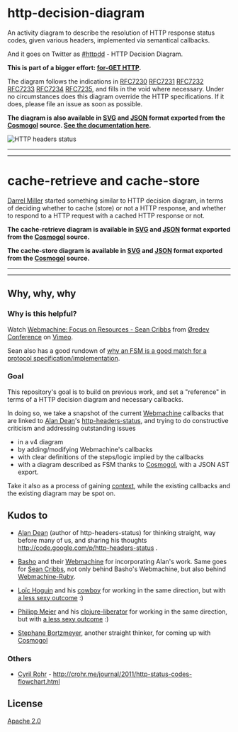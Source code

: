 # http-decision-diagram

An activity diagram to describe the resolution of HTTP response status codes, given various headers, implemented via semantical callbacks.

And it goes on Twitter as [#httpdd](https://twitter.com/search/realtime?q=httpdd) - HTTP Decision Diagram.

**This is part of a bigger effort: [for-GET HTTP](https://github.com/for-GET/README).**

The diagram follows the indications in [RFC7230](https://tools.ietf.org/html/rfc7230) [RFC7231](https://tools.ietf.org/html/rfc7231) [RFC7232](https://tools.ietf.org/html/rfc7232) [RFC7233](https://tools.ietf.org/html/rfc7233) [RFC7234](https://tools.ietf.org/html/rfc7234) [RFC7235](https://tools.ietf.org/html/rfc7235), and fills in the void where necessary. Under no circumstances does this diagram override the HTTP specifications. If it does, please file an issue as soon as possible.

**The diagram is also available in [SVG](http://for-get.github.io/http-decision-diagram/httpdd.fsm.html) and [JSON](httpdd.fsm.json) format exported from the [Cosmogol](httpdd.fsm.cosmogol) source. [See the documentation here](doc/README.md).**

![HTTP headers status](https://rawgithub.com/for-GET/http-decision-diagram/master/httpdd.png)

---

---

# cache-retrieve and cache-store

[Darrel Miller](http://www.bizcoder.com/caching-is-hard-draw-me-a-picture) started something similar to HTTP decision diagram, in terms of deciding whether to cache (store) or not a HTTP response, and whether to respond to a HTTP request with a cached HTTP response or not.

**The cache-retrieve diagram is available in [SVG](http://for-get.github.io/http-decision-diagram/httpdd.fsm.html?httpdd-cache-retrieve.fsm.json) and [JSON](httpdd-cache-retrieve.fsm.json) format exported from the [Cosmogol](httpdd-cache-retrieve.fsm.cosmogol) source.**

**The cache-store diagram is available in [SVG](http://for-get.github.io/http-decision-diagram/httpdd.fsm.html?httpdd-cache-store.fsm.json) and [JSON](httpdd-cache-store.fsm.json) format exported from the [Cosmogol](httpdd-cache-store.fsm.cosmogol) source.**

---

---

## Why, why, why

### Why is this helpful?

Watch [Webmachine: Focus on Resources - Sean Cribbs](http://vimeo.com/20784244) from [&Oslash;redev Conference](http://vimeo.com/user4280938) on [Vimeo](http://vimeo.com).

Sean also has a good rundown of [why an FSM is a good match for a protocol specification/implementation](http://seancribbs.com/tech/2012/01/16/webmachine-vs-grape/).


### Goal

This repository's goal is to build on previous work, and set a "reference" in terms of a HTTP decision diagram and necessary callbacks.

In doing so, we take a snapshot of the current [Webmachine](https://github.com/basho/webmachine) callbacks that are linked to [Alan Dean](https://twitter.com/adean)'s [http-headers-status](http://code.google.com/p/http-headers-status), and trying to do constructive criticism and addressing outstanding issues

* in a v4 diagram
* by adding/modifying Webmachine's callbacks
* with clear definitions of the steps/logic implied by the callbacks
* with a diagram described as FSM thanks to [Cosmogol](http://tools.ietf.org/html/draft-bortzmeyer-language-state-machines), with a JSON AST export.

Take it also as a process of gaining [context](https://twitter.com/slicknet/status/300625746966241280), while the existing callbacks and the existing diagram may be spot on.


## Kudos to

* [Alan Dean](https://twitter.com/adean) (author of http-headers-status) for thinking straight, way before many of us, and sharing his thoughts http://code.google.com/p/http-headers-status .

* [Basho](https://twitter.com/basho) and their [Webmachine](https://github.com/basho/webmachine/wiki) for incorporating Alan's work. Same goes for [Sean Cribbs](https://twitter.com/seancribbs), not only behind Basho's Webmachine, but also behind [Webmachine-Ruby](https://github.com/seancribbs/webmachine-ruby).

* [Loïc Hoguin](https://twitter.com/lhoguin) and his [cowboy](https://github.com/extend/cowboy) for working in the same direction, but with [a less sexy outcome](https://raw.github.com/nevar/cowboy/a597393265d9d69df3f9b0fe660087a208e86641/guide/rest_flow_diagram.svg) :)

* [Philipp Meier](https://twitter.com/ordnungswprog) and his [clojure-liberator](http://clojure-liberator.github.com/) for working in the same direction, but with [a less sexy outcome](http://philipp.meier.name/t/liberator-flow-color.png) :)

* [Stephane Bortzmeyer](https://twitter.com/bortzmeyer), another straight thinker, for coming up with [Cosmogol](http://tools.ietf.org/html/draft-bortzmeyer-language-state-machines)

### Others

* [Cyril Rohr](https://twitter.com/crohr) - http://crohr.me/journal/2011/http-status-codes-flowchart.html


## License

[Apache 2.0](LICENSE)

